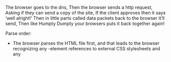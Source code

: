 The browser goes to the dns,
Then the browser sends a http request,
Asking if they can send a copy of the site,
If the client approves then it says ‘well alright!’
Then in little parts called data packets back to the browser it’ll send,
Then like Humpty Dumpty your browsers puts it back together again!

Parse order:

* The browser parses the HTML file first, and that leads to the browser recognizing any <link>-element references to external CSS stylesheets and any <script>-element references to scripts.
* As the browser parses the HTML, it sends requests back to the server for any CSS files it has found from <link> elements, and any JavaScript files it has found from <script> elements, and from those, then parses the CSS and JavaScript.


You can find images online in a quick image search!

To declare a string you use “” eg variable = “”
To declare a number just enter digits eg variable = 20

variable can hold a value of any data type. To declare variables in JavaScript, you need to use the var, let, or const keyword.

All HTML elements can have attributes · Attributes provide additional information about elements 

HTML elements: opening tag (with or without attributes), content, closing tag

The <section> tag: The section tag defines sections in a document, such as chapters, headers, footers, or any other sections of the document. The 

<article> tag: The article tag specifies independent, self-contained content.

Normal HTML for structuring content
* header: <header> .
* navigation bar: <nav> .
* main content: <main> , with various content subsections represented by <article> , <section> , and <div> elements.
* sidebar: <aside> ; often placed inside <main> .
* footer: <footer> .
* 

Metadata boosts your SEO efforts because it's written in the search engine's language. This helps search engines better understand the topic of your web pages and content. It also helps them display more relevant results to searchers.

The <meta> tag defines metadata about an HTML document. Metadata is data (information) about data. <meta> tags always go inside the <head> element, and are typically used to specify character set, page description, keywords, author of the document, and viewport settings.
